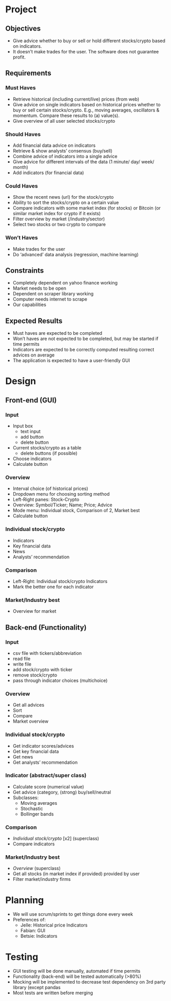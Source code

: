 # Project
## Objectives
-   Give advice whether to buy or sell or hold different stocks/crypto based on indicators.
-   It doesn’t make trades for the user. The software does not guarantee profit.
## Requirements
### Must Haves
- Retrieve historical (including current/live) prices (from web)
- Give advice on single indicators based on historical prices whether to buy or sell certain stocks/crypto. E.g., moving averages, oscillators & momentum. Compare these results to (a) value(s). 
- Give overview of all user selected stocks/crypto

### Should Haves
- Add financial data advice on indicators
- Retrieve & show analysts’ consensus (buy/sell)
- Combine advice of indicators into a single advice
- Give advice for different intervals of the data (1 minute/ day/ week/ month)
- Add indicators (for financial data) 

### Could Haves
- Show the recent news (url) for the stock/crypto
- Ability to sort the stocks/crypto on a certain value
- Compare indicators with some market index (for stocks) or Bitcoin (or similar market index for crypto if it exists)
- Filter overview by market (/industry/sector)
- Select two stocks or two crypto to compare

### Won’t Haves
-   Make trades for the user
-   Do ‘advanced’ data analysis (regression, machine learning)
## Constraints
-   Completely dependent on yahoo finance working
-   Market needs to be open
-   Dependent on scraper library working
-   Computer needs internet to scrape
-   Our capabilities
## Expected Results
-   Must haves are expected to be completed
-   Won’t haves are not expected to be completed, but may be started if time permits
-   Indicators are expected to be correctly computed resulting correct advices on average
-   The application is expected to have a user-friendly GUI
# Design
## Front-end (GUI)
### Input
-   Input box
	-   text input
	-   add button
	-   delete button
-   Current stocks/crypto as a table
	-   delete buttons (if possible)
-   Choose indicators
-   Calculate button
### Overview
-   Interval choice (of historical prices)
-   Dropdown menu for choosing sorting method
-   Left-Right panes: Stock-Crypto
-   Overview: Symbol/Ticker; Name; Price; Advice
-   Mode menu: Individual stock, Comparison of 2, Market best
-   Calculate button
### Individual stock/crypto
-   Indicators
-   Key financial data
-   News
-   Analysts’ recommendation
### Comparison
-   Left-Right: Individual stock/crypto Indicators
-   Mark the better one for each indicator
### Market/Industry best
- Overview for market
## Back-end (Functionality)
### Input
-   csv file with tickers/abbreviation
-   read file
-   write file
-   add stock/crypto with ticker
-   remove stock/crypto
-   pass through indicator choices (multichoice)
### Overview
-   Get all advices
-   Sort
-   Compare
-   Market overview
### Individual stock/crypto
-   Get indicator scores/advices
-   Get key financial data
-   Get news
-   Get analysts’ recommendation
### Indicator (abstract/super class)
-   Calculate score (numerical value)
-   Get advice (category, (strong) buy/sell/neutral
-   Subclasses:
	-   Moving averages
	-   Stochastic
	-   Bollinger bands
### Comparison
-   _Individual stock/crypto_ \[x2\] (superclass)
-   Compare indicators
### Market/Industry best
-   _Overview_ (superclass)
-   Get all stocks (in market index if provided) provided by user
-   Filter market/industry firms
# Planning
-   We will use scrum/sprints to get things done every week
-   Preferences of:
	-   Jelle: Historical price Indicators
	-   Fabian: GUI
	-   Betsie: Indicators
# Testing
-   GUI testing will be done manually, automated if time permits
-   Functionality (back-end) will be tested automatically (>80%)
-   Mocking will be implemented to decrease test dependency on 3rd party library (except pandas
-   Most tests are written before merging
